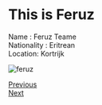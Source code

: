 # This is Feruz

Name : Feruz Teame  
Nationality : Eritrean  
Location: Kortrijk 

![feruz](https://ca.slack-edge.com/T91PPTG9H-URRS55AJX-857954f26fda-512)

[Previous](Boam.md)  
[Next](Harun.md)